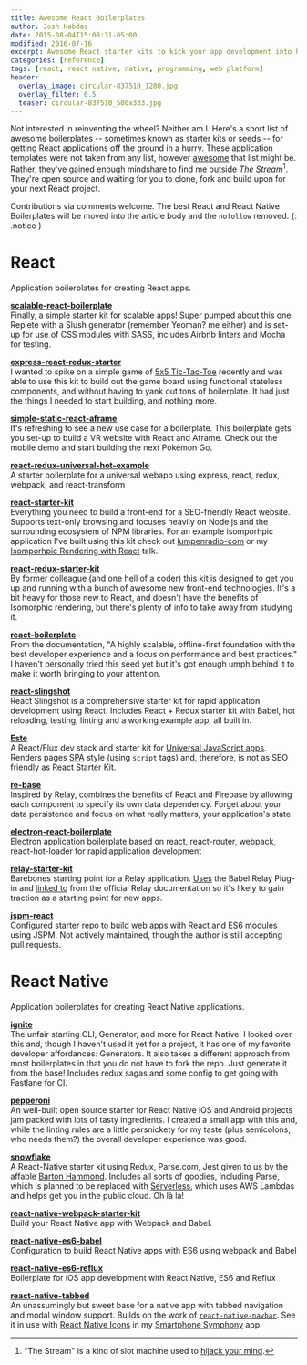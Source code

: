 ```yaml
---
title: Awesome React Boilerplates
author: Josh Habdas
date: 2015-08-04T15:08:31-05:00
modified: 2016-07-16
excerpt: Awesome React starter kits to kick your app development into high gear.
categories: [reference]
tags: [react, react native, native, programming, web platform]
header:
  overlay_image: circular-837510_1280.jpg
  overlay_filter: 0.5
  teaser: circular-837510_500x333.jpg
---
```


Not interested in reinventing the wheel? Neither am I. Here's a short list of awesome boilerplates -- sometimes known as starter kits or seeds -- for getting React applications off the ground in a hurry. These application templates were not taken from any list, however <a rel="nofollow" href="https://github.com/sindresorhus/awesome">awesome</a> that list might be. Rather, they've gained enough mindshare to find me outside [*The Stream*](https://medium.com/matter/the-web-we-have-to-save-2eb1fe15a426)[^1]. They're open source and waiting for you to clone, fork and build upon for your next React project.

Contributions via comments welcome. The best React and React Native Boilerplates will be moved into the article body and the `nofollow` removed.
{: .notice }

# React

Application boilerplates for creating React apps.

**[scalable-react-boilerplate](https://github.com/RyanCCollins/scalable-react-boilerplate)**
<br>Finally, a simple starter kit for scalable apps! Super pumped about this one. Replete with a Slush generator (remember Yeoman? me either) and is set-up for use of CSS modules with SASS, includes Airbnb linters and Mocha for testing.

**[express-react-redux-starter](https://github.com/DimitriMikadze/express-react-redux-starter)**
<br>I wanted to spike on a simple game of [5x5 Tic-Tac-Toe](https://github.com/jhabdas/tictactoe/) recently and was able to use this kit to build out the game board using functional stateless components, and without having to yank out tons of boilerplate. It had just the things I needed to start building, and nothing more.

**[simple-static-react-aframe](https://github.com/Jon-Biz/simple-static-react-aframe)**
<br>It's refreshing to see a new use case for a boilerplate. This boilerplate gets you set-up to build a VR website with React and Aframe. Check out the mobile demo and start building the next Pokémon Go.

**[react-redux-universal-hot-example](https://github.com/erikras/react-redux-universal-hot-example/)**
<br>A starter boilerplate for a universal webapp using express, react, redux, webpack, and react-transform

**[react-starter-kit](https://github.com/kriasoft/react-starter-kit)**
<br>Everything you need to build a front-end for a SEO-friendly React website. Supports text-only browsing and focuses heavily on Node.js and the surrounding ecosystem of NPM libraries. For an example isomporhpic application I've built using this kit check out [lumpenradio-com](https://github.com/jhabdas/lumpenradio-com) or my [Isomporhpic Rendering with React](/talks/isomorphic-rendering-react/) talk.

**[react-redux-starter-kit](https://github.com/davezuko/react-redux-starter-kit)**
<br>By former colleague (and one hell of a coder) this kit is designed to get you up and running with a bunch of awesome new front-end technologies. It's a bit heavy for those new to React, and doesn't have the benefits of Isomorphic rendering, but there's plenty of info to take away from studying it.

**[react-boilerplate](https://github.com/mxstbr/react-boilerplate)**
<br>From the documentation, "A highly scalable, offline-first foundation with the best developer experience and a focus on performance and best practices." I haven't personally tried this seed yet but it's got enough umph behind it to make it worth bringing to your attention.

**[react-slingshot](https://github.com/coryhouse/react-slingshot)**
<br>React Slingshot is a comprehensive starter kit for rapid application development using React. Includes React + Redux starter kit with Babel, hot reloading, testing, linting and a working example app, all built in.

**[Este](https://github.com/este/este)**
<br>A React/Flux dev stack and starter kit for [Universal JavaScript apps](https://medium.com/@mjackson/universal-javascript-4761051b7ae9). Renders pages <abbr title="Single Page App">SPA</abbr> style (using `script` tags) and, therefore, is not as SEO friendly as React Starter Kit.

**[re-base](https://github.com/tylermcginnis/re-base)**
<br>Inspired by Relay, combines the benefits of React and Firebase by allowing each component to specify its own data dependency. Forget about your data persistence and focus on what really matters, your application's state.

**[electron-react-boilerplate](https://github.com/chentsulin/electron-react-boilerplate)**
<br>Electron application boilerplate based on react, react-router, webpack, react-hot-loader for rapid application development

**[relay-starter-kit](https://github.com/relayjs/relay-starter-kit)**
<br>Barebones starting point for a Relay application. [Uses](https://github.com/relayjs/relay-starter-kit/blob/37f1d13613db732b2d924a55cecf89c255ce0f40/package.json#L14) the Babel Relay Plug-in and [linked to](https://facebook.github.io/relay/docs/guides-babel-plugin.html#content) from the official Relay documentation so it's likely to gain traction as a starting point for new apps.

**[jspm-react](https://github.com/tinkertrain/jspm-react)**
<br>Configured starter repo to build web apps with React and ES6 modules using JSPM. Not actively maintained, though the author is still accepting pull requests.

# React Native

Application boilerplates for creating React Native applications.

**[ignite](https://github.com/infinitered/ignite)**
<br>The unfair starting CLI, Generator, and more for React Native. I looked over this and, though I haven't used it yet for a project, it has one of my favorite developer affordances: Generators. It also takes a different approach from most boilerplates in that you do not have to fork the repo. Just generate it from the base! Includes redux sagas and some config to get going with Fastlane for CI.

**[pepperoni](http://getpepperoni.com/)**
<br>An well-built open source starter for React Native iOS and Android projects jam packed with lots of tasty ingredients. I created a small app with this and, while the linting rules are a little persnickety for my taste (plus semicolons, who needs them?) the overall developer experience was good.

**[snowflake](https://github.com/bartonhammond/snowflake)**
<br>A React-Native starter kit using Redux, Parse.com, Jest given to us by the affable [Barton Hammond](https://github.com/bartonhammond). Includes all sorts of goodies, including Parse, which is planned to be replaced with [Serverless](serverless.com), which uses AWS Lambdas and helps get you in the public cloud. Oh là là!

**[react-native-webpack-starter-kit](https://github.com/jhabdas/react-native-webpack-starter-kit)**
<br>Build your React Native app with Webpack and Babel.

**[react-native-es6-babel](https://github.com/roman01la/react-native-babel)**
<br>Configuration to build React Native apps with ES6 using webpack and Babel

**[react-native-es6-reflux](https://github.com/filp/react-native-es6-reflux)**
<br>Boilerplate for iOS app development with React Native, ES6 and Reflux

**[react-native-tabbed](https://github.com/rxb/react-native-tabbed)**
<br>An unassumingly but sweet base for a native app with tabbed navigation and modal window support. Builds on the work of [`react-native-navbar`](https://github.com/Kureev/react-native-navbar). See it in use with [React Native Icons](https://github.com/corymsmith/react-native-icons) in my [Smartphone Symphony](https://github.com/jhabdas/SmartphoneSymphony) app.

[^1]: "The Stream" is a kind of slot machine used to [hijack your mind](https://medium.com/swlh/how-technology-hijacks-peoples-minds-from-a-magician-and-google-s-design-ethicist-56d62ef5edf3).
